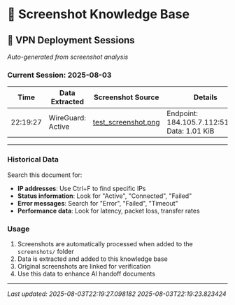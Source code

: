# 📸 Screenshot Knowledge Base

## 🎯 VPN Deployment Sessions

*Auto-generated from screenshot analysis*

### Current Session: 2025-08-03

| Time | Data Extracted | Screenshot Source | Details |
|------|----------------|-------------------|---------|
| 22:19:27 | WireGuard: Active | [test_screenshot.png](test_screenshot.png) | Endpoint: 184.105.7.112:51820, Data: 1.01 KiB |

---

### Historical Data

Search this document for:
- **IP addresses**: Use Ctrl+F to find specific IPs
- **Status information**: Look for "Active", "Connected", "Failed"
- **Error messages**: Search for "Error", "Failed", "Timeout"
- **Performance data**: Look for latency, packet loss, transfer rates

### Usage
1. Screenshots are automatically processed when added to the `screenshots/` folder
2. Data is extracted and added to this knowledge base
3. Original screenshots are linked for verification
4. Use this data to enhance AI handoff documents

---

*Last updated: 2025-08-03T22:19:27.098182 2025-08-03T22:19:23.823424*
